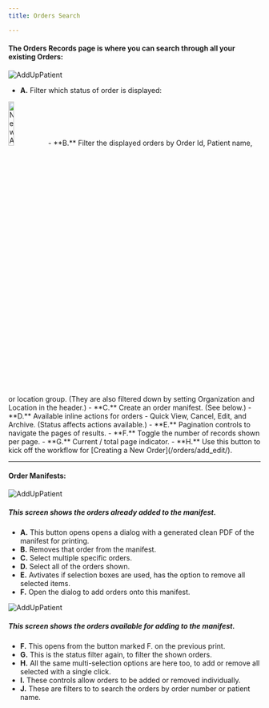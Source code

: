```yaml
---
title: Orders Search

---
```

#### The Orders Records page is where you can search through all your existing Orders:
![AddUpPatient](/screenPrints/Order_Search.png)

- **A.** Filter which status of order is displayed:
<img src="/screenPrints/Order_Search2.png" alt="New Account Screenshot" style="width:15%;">
- **B.** Filter the displayed orders by Order Id, Patient name, or location group.  (They are also filtered down by setting Organization and Location in the header.)
- **C.** Create an order manifest.  (See below.)
- **D.** Available inline actions for orders - Quick View, Cancel, Edit, and Archive. (Status affects actions available.)
- **E.** Pagination controls to navigate the pages of results.
- **F.** Toggle the number of records shown per page.
- **G.** Current / total page indicator.
- **H.** Use this button to kick off the workflow for [Creating a New Order](/orders/add_edit/).

<hr />

#### Order Manifests: 
![AddUpPatient](/screenPrints/Order_Search3.png)
##### This screen shows the orders already added to the manifest.
- **A.** This button opens opens a dialog with a generated clean PDF of the manifest for printing.
- **B.** Removes that order from the manifest.
- **C.** Select multiple specific orders.
- **D.** Select all of the orders shown.
- **E.** Avtivates if selection boxes are used, has the option to remove all selected items.
- **F.** Open the dialog to add orders onto this manifest.

![AddUpPatient](/screenPrints/Order_Search4.png)
##### This screen shows the orders available for adding to the manifest.
- **F.** This opens from the button marked F. on the previous print.
- **G.** This is the status filter again, to filter the shown orders.
- **H.** All the same multi-selection options are here too, to add or remove all selected with a single click.
- **I.** These controls allow orders to be added or removed individually.
- **J.** These are filters to to search the orders by order number or patient name.
